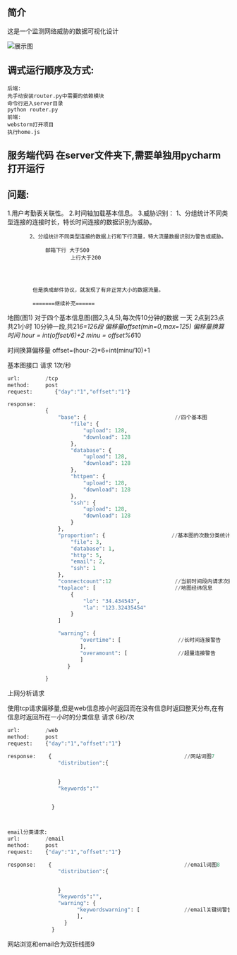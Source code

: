 ## 简介
这是一个监测网络威胁的数据可视化设计

![展示图](http://b310.photo.store.qq.com/psb?/V117aYyi0ozt3e/vLppHwBNygVgr4NhRywgbigjd.Geu6fZAYTiZp2ma5w!/b/dDYBAAAAAAAA&bo=QAaEA0AGhAMRECc!&rf=viewer_311)

## 调式运行顺序及方式:
    后端:
    先手动安装router.py中需要的依赖模块
    命令行进入server目录
    python router.py
    前端:
    webstorm打开项目
    执行home.js




## 服务端代码 在server文件夹下,需要单独用pycharm打开运行



## 问题:
1.用户考勤表关联性。
2.时间轴加载基本信息。
3.威胁识别： 1、分组统计不同类型连接的连接时长，特长时间连接的数据识别为威胁。
           
           2、分组统计不同类型连接的数据上行和下行流量，特大流量数据识别为警告或威胁。

                邮箱下行 大于500
                        上行大于200



           
            但是换成邮件协议，就发现了有非正常大小的数据流量。

            =======继续补充======


地图(图1)
对于四个基本信息图(图2,3,4,5),每次传10分钟的数据
一天 2点到23点 共21小时 10分钟一段,共21*6=126段 偏移量offset(min=0,max=125) 
偏移量换算时间  hour = int(offset/6)+2
              minu = offset%6*10
                
时间换算偏移量   offset=(hour-2)*6+int(minu/10)+1

基本图接口
请求 1次/秒
````python
url:        /tcp
method:     post
request:       {"day":"1","offset":"1"}

response:
            {
                "base": {                            //四个基本图
                    "file": {
                        "upload": 128,
                        "download": 128
                    },
                    "database": {
                        "upload": 128,
                        "download": 128
                    },
                    "httpem": {
                        "upload": 128,
                        "download": 128
                    },
                    "ssh": {
                        "upload": 128,
                        "download": 128
                    }
                },
                "proportion": {                     //基本图的次数分类统计换装图6
                    "file": 3,
                    "database": 1,
                    "http": 5,
                    "email": 2,
                    "ssh": 1
                },
                "connectcount":12                    //当前时间段内请求次数
                "toplace": [                         //地图经纬信息
                    {
                        "lo": "34.434543",
                        "la": "123.32435454"
                    }
                ]

                "warning": {
                       "overtime": [                  //长时间连接警告
                       ],
                       "overamount": [                //超量连接警告
                       ]
                   }

            }

````


上网分析请求

使用tcp请求偏移量,但是web信息按小时返回而在没有信息时返回整天分布,在有信息时返回所在一小时的分类信息
请求  6秒/次
````python
url:        /web
method:     post
request:    {"day":"1","offset":"1"}

response:    {                                          //网站词图7
                "distribution":{


                }
                "keywords":""


              }



email分类请求:
url:        /email
method:     post
request:    {"day":"1","offset":"1"}

response:    {                                          //email词图8
                "distribution":{


                }
                "keywords":"",
                "warning": {
                      "keywordswarning": [              //email关键词警告
                      ],
                  }
              }
````
网站浏览和email合为双折线图9



